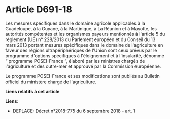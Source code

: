 # Article D691-18

Les mesures spécifiques dans le domaine agricole applicables à la Guadeloupe, à la Guyane, à la Martinique, à La Réunion et à
Mayotte, les autorités compétentes et les organismes payeurs mentionnés à l'article 5 du règlement (UE) n° 228/2013 du
Parlement européen et du Conseil du 13 mars 2013 portant mesures spécifiques dans le domaine de l'agriculture en faveur des
régions ultrapériphériques de l'Union sont ceux prévus par le programme d'options spécifiques à l'éloignement et à
l'insularité, dénommé “ programme POSEI-France ”, élaboré par les ministres chargés de l'agriculture et des outre-mer et
approuvé par la Commission européenne.

Le programme POSEI-France et ses modifications sont publiés au Bulletin officiel du ministère chargé de l'agriculture.

**Liens relatifs à cet article**

**Liens**:

  - DEPLACE: Décret n°2018-775 du 6 septembre 2018 - art. 1
